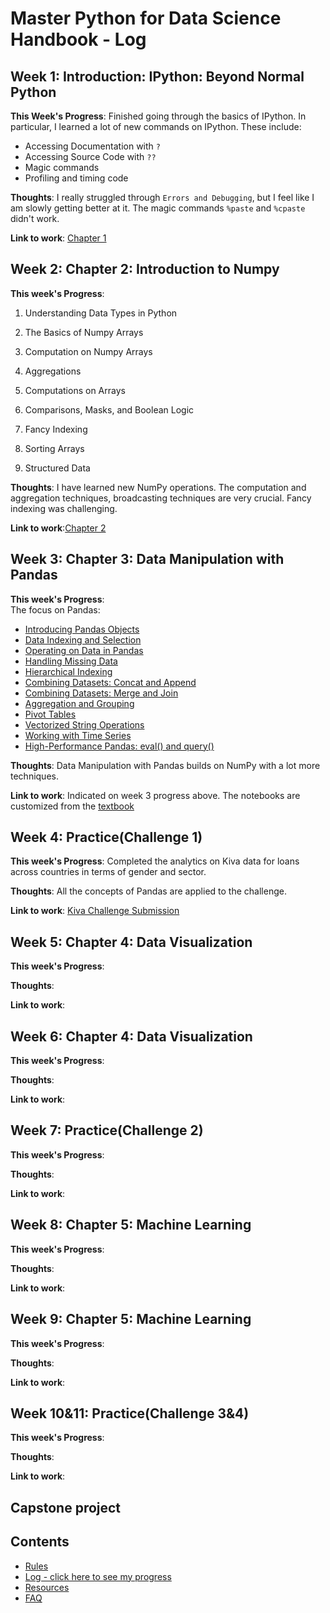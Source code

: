 # Master Python for Data Science Handbook - Log

## Week 1: Introduction: IPython: Beyond Normal Python

**This Week's Progress**: Finished going through the basics of IPython.
In particular, I learned a lot of new commands on IPython. These include:
* Accessing Documentation with ``?``
* Accessing Source Code with ``??``
* Magic commands
* Profiling and timing code

**Thoughts**: I really struggled through ``Errors and Debugging``, but I feel like I am slowly getting better at it. The magic commands ``%paste`` and ``%cpaste`` didn't work.

**Link to work**: [Chapter 1](https://github.com/twiga2/Python4ds_cohort-1/blob/dina/work/Chapter1.ipynb)

## Week 2: Chapter 2: Introduction to Numpy

**This week's Progress**:
1. Understanding Data Types in Python

2. The Basics of Numpy Arrays

3. Computation on Numpy Arrays

4. Aggregations

5. Computations on Arrays

6. Comparisons, Masks, and Boolean Logic

7. Fancy Indexing

8. Sorting Arrays

9. Structured Data

**Thoughts**: I  have learned new NumPy operations. The computation and aggregation techniques, broadcasting techniques are very crucial. Fancy indexing was challenging.

**Link to work**:[Chapter 2](https://github.com/twiga2/Python4ds_cohort-1/blob/dina/work/Chapter2.ipynb)

## Week 3: Chapter 3: Data Manipulation with Pandas

**This week's Progress**:  
The focus on Pandas:
* [Introducing Pandas Objects](https://github.com/twiga2/Python4ds_cohort-1/blob/dina/work/Chapter3_01_Introducing_Pandas_Objects.ipynb)
* [Data Indexing and Selection](https://github.com/twiga2/Python4ds_cohort-1/blob/dina/work/Chapter3_02_Data_Indexing_and_Selection.ipynb)
* [Operating on Data in Pandas](https://github.com/twiga2/Python4ds_cohort-1/blob/dina/work/Chapter3_03_Operations_in_Pandas.ipynb)
* [Handling Missing Data](https://github.com/twiga2/Python4ds_cohort-1/blob/dina/work/Chapter3_04_Missing_Values.ipynb)
* [Hierarchical Indexing](https://github.com/twiga2/Python4ds_cohort-1/blob/dina/work/Chapter3_05_Hierarchical_Indexing.ipynb)
* [Combining Datasets: Concat and Append](https://github.com/twiga2/Python4ds_cohort-1/blob/dina/work/Chapter3_06_Concat_And_Append.ipynb)
* [Combining Datasets: Merge and Join](https://github.com/twiga2/Python4ds_cohort-1/blob/dina/work/Chapter3_07_Merge_and_Join.ipynb)
* [Aggregation and Grouping](https://github.com/twiga2/Python4ds_cohort-1/blob/dina/work/Chapter3_08_Aggregation_and_Grouping.ipynb)
* [Pivot Tables](https://github.com/twiga2/Python4ds_cohort-1/blob/dina/work/Chapter3_09_Pivot_Tables.ipynb)
* [Vectorized String Operations](https://github.com/twiga2/Python4ds_cohort-1/blob/dina/work/Chapter3_10_Working_With_Strings.ipynb)
* [Working with Time Series](https://github.com/twiga2/Python4ds_cohort-1/blob/dina/work/Chapter3_11_Working_with_Time_Series.ipynb)
* [High-Performance Pandas: eval() and query()](https://github.com/twiga2/Python4ds_cohort-1/blob/dina/work/Chapter3_12_Performance_Eval_and_Query.ipynb)

**Thoughts**: Data Manipulation with Pandas builds on NumPy with a lot more techniques.

**Link to work**: Indicated on week 3 progress above. The notebooks are customized from the [textbook](https://github.com/jakevdp/PythonDataScienceHandbook/tree/master/notebooks)

## Week 4: Practice(Challenge 1)

**This week's Progress**: Completed the analytics on Kiva data for loans across countries in terms of gender and sector.

**Thoughts**: All the concepts of Pandas are applied to the challenge.

**Link to work**: [Kiva Challenge Submission]( https://github.com/twiga2/Python4ds_cohort-1/blob/dina/work/Challenge1_Kiva.ipynb)

## Week 5: Chapter 4: Data Visualization

**This week's Progress**:

**Thoughts**:

**Link to work**:

## Week 6: Chapter 4: Data Visualization

**This week's Progress**:

**Thoughts**:

**Link to work**:

## Week 7: Practice(Challenge 2)

**This week's Progress**:

**Thoughts**:

**Link to work**:

## Week 8: Chapter 5: Machine Learning

**This week's Progress**:

**Thoughts**:

**Link to work**:

## Week 9: Chapter 5: Machine Learning

**This week's Progress**:

**Thoughts**:

**Link to work**:

## Week 10&11: Practice(Challenge 3&4)

**This week's Progress**:

**Thoughts**:

**Link to work**:
## Capstone project


## Contents
* [Rules](https://github.com/Python-4-DS/Python4ds_cohort-1/blob/master/rules.md)
* [Log - click here to see my progress](https://github.com/Python-4-DS/Python4ds_cohort-1/blob/master/log.md)
* [Resources](https://github.com/Python-4-DS/Python4ds_cohort-1/blob/master/resources.md)
* [FAQ](https://github.com/Python-4-DS/Python4ds_cohort-1/blob/master/FAQ.md)
